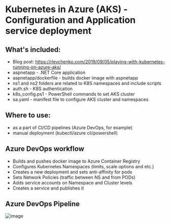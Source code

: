 # Kubernetes in Azure (AKS) - Configuration and Application service deployment

## What's included:

- Blog post: https://rlevchenko.com/2019/09/05/playing-with-kubernetes-running-on-azure-aks/
- aspnetapp - .NET Core application 
- aspnetapp/dockerfile - builds docker image with aspnetapp
- ns1 and ns2 folders are related to K8S namespaces and include scripts
- auth.sh - K8S authentication
- k8s_config.ps1 - PowerShell commands to set AKS cluster
- sa.yaml - manifest file to configure AKS cluster and namespaces

## Where to use:

- as a part of CI/CD pipelines (Azure DevOps, for example)
- manual deployment (kubectl/azure cli/powershell)

## Azure DevOps workflow

- Builds and pushes docker image to Azure Container Registry
- Configures Kubernetes Namespaces (limits, scale options and etc.)
- Creates a new deployment and sets anti-affinity for pods
- Sets Network Policies (traffic between NS and from PODs)
- Adds service accounts on Namespace and Cluster levels 
- Creates a service and publishes it

## Azure DevOps Pipeline
![image](https://rlevchenko.files.wordpress.com/2019/09/azure-devops-aks-pipeline.jpg)
